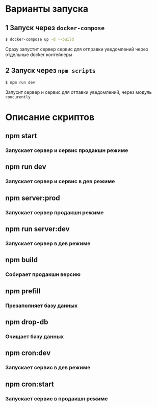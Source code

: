 # Варианты запуска

## 1 Запуск через `docker-compose`

```sh
$ docker-compose up -d --build
```
Сразу запустит сервер сервис для отправки уведомлений через отдельные docker контейнеры

## 2 Запуск через `npm scripts`

```sh
$ npm run dev
```

Запусит сервер и сервис для отпавки уведомлений, через модуль `concurently`

# Описание скриптов


## npm start
### Запускает сервер и сервис продакшн режиме
## npm run dev
### Запускает сервер и сервис в дев режиме
## npm server:prod
### Запускает сервер продакшн режиме
## npm run server:dev
### Запускает сервер в дев режиме
## npm build
### Собирает продакшн версию
## npm prefill
### Презаполняет базу данных
## npm drop-db
### Очищает базу данных
## npm cron:dev
### Запускает сервис в дев режиме
## npm cron:start
### Запускает сервис в продакшн режиме
